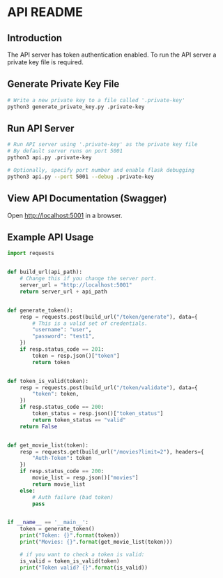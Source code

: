 # API README

## Introduction
The API server has token authentication enabled.
To run the API server a private key file is required.

## Generate Private Key File
```sh
# Write a new private key to a file called '.private-key'
python3 generate_private_key.py .private-key
```

## Run API Server
```sh
# Run API server using '.private-key' as the private key file
# By default server runs on port 5001
python3 api.py .private-key

# Optionally, specify port number and enable flask debugging
python3 api.py --port 5001 --debug .private-key
```

## View API Documentation (Swagger)
Open [http://localhost:5001](http://localhost:5001) in a browser.

## Example API Usage
```python
import requests


def build_url(api_path):
    # Change this if you change the server port.
    server_url = "http://localhost:5001"
    return server_url + api_path


def generate_token():
    resp = requests.post(build_url("/token/generate"), data={
        # This is a valid set of credentials.
        "username": "user",
        "password": "test1",
    })
    if resp.status_code == 201:
        token = resp.json()["token"]
        return token


def token_is_valid(token):
    resp = requests.post(build_url("/token/validate"), data={
        "token": token,
    })
    if resp.status_code == 200:
        token_status = resp.json()["token_status"]
        return token_status == "valid"
    return False


def get_movie_list(token):
    resp = requests.get(build_url("/movies?limit=2"), headers={
        "Auth-Token": token
    })
    if resp.status_code == 200:
        movie_list = resp.json()["movies"]
        return movie_list
    else:
        # Auth failure (bad token)
        pass


if __name__ == '__main__':
    token = generate_token()
    print("Token: {}".format(token))
    print("Movies: {}".format(get_movie_list(token)))

    # if you want to check a token is valid:
    is_valid = token_is_valid(token)
    print("Token valid? {}".format(is_valid))
```
